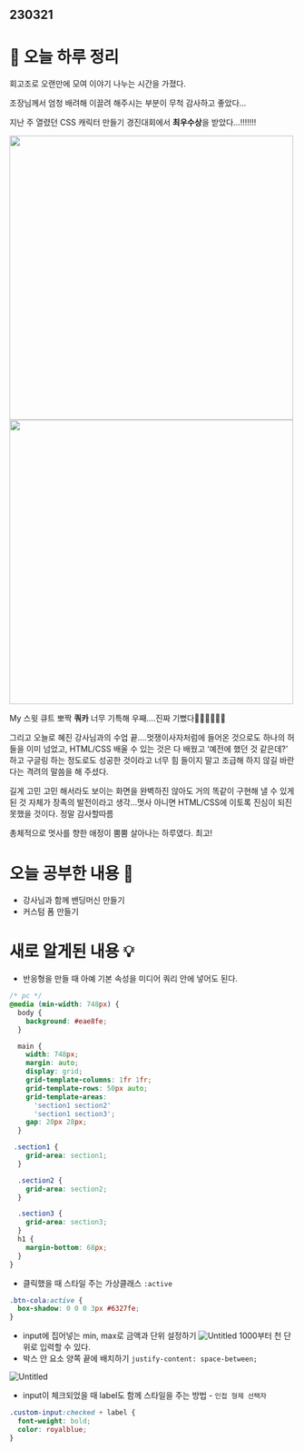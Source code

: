 ## 230321

# 🌳 오늘 하루 정리

회고조로 오랜만에 모여 이야기 나누는 시간을 가졌다.

조장님께서 엄청 배려해 이끌려 해주시는 부분이 무척 감사하고 좋았다…

지난 주 열렸던 CSS 캐릭터 만들기 경진대회에서 **최우수상**을 받았다…!!!!!!!

<img src="https://user-images.githubusercontent.com/105140201/226606305-6ae3eb85-2a49-42b8-8fb8-88f0e5283e46.png" width="500px">
<img src="https://user-images.githubusercontent.com/105140201/226606538-e871305d-bf33-4816-8aa3-169c4bac7b62.png" width="500px">

My 스윗 큐트 뽀짝 **쿼카** 너무 기특해 우째….진짜 기뻤다👼👼👼👼👼👼

그리고 오늘로 혜진 강사님과의 수업 끝….멋쟁이사자처럼에 들어온 것으로도 하나의 허들을 이미 넘었고, HTML/CSS 배울 수 있는 것은 다 배웠고 ‘예전에 했던 것 같은데?’ 하고 구글링 하는 정도로도 성공한 것이라고 너무 힘 들이지 말고 조급해 하지 않길 바란다는 격려의 말씀을 해 주셨다.

길게 고민 고민 해서라도 보이는 화면을 완벽하진 않아도 거의 똑같이 구현해 낼 수 있게 된 것 자체가 장족의 발전이라고 생각…멋사 아니면 HTML/CSS에 이토록 진심이 되진 못했을 것이다. 정말 감사할따름

총체적으로 멋사를 향한 애정이 뿜뿜 살아나는 하루였다. 최고!

# 오늘 공부한 내용 🌼

- 강사님과 함께 밴딩머신 만들기
- 커스텀 폼 만들기

# 새로 알게된 내용 💡

- 반응형을 만들 때 아예 기본 속성을 미디어 쿼리 안에 넣어도 된다.

```css
/* pc */
@media (min-width: 748px) {
  body {
    background: #eae8fe;
  }

  main {
    width: 748px;
    margin: auto;
    display: grid;
    grid-template-columns: 1fr 1fr;
    grid-template-rows: 50px auto;
    grid-template-areas:
      'section1 section2'
      'section1 section3';
    gap: 20px 28px;
  }
```

```css
 .section1 {
    grid-area: section1;
  }

  .section2 {
    grid-area: section2;
  }

  .section3 {
    grid-area: section3;
  }
  h1 {
    margin-bottom: 68px;
  }
}
```

- 클릭했을 때 스타일 주는 가상클래스 `:active`

```css
.btn-cola:active {
  box-shadow: 0 0 0 3px #6327fe;
}
```

- input에 집어넣는 min, max로 금액과 단위 설정하기
  ![Untitled](https://s3-us-west-2.amazonaws.com/secure.notion-static.com/243b18e3-042d-41f9-8752-f03ef7b5a1e4/Untitled.png)
  1000부터 천 단위로 입력할 수 있다.
- 박스 안 요소 양쪽 끝에 배치하기 `justify-content: space-between;`

![Untitled](https://s3-us-west-2.amazonaws.com/secure.notion-static.com/e8a081b5-de07-4347-9972-c3cb03c9584f/Untitled.png)

- input이 체크되었을 때 label도 함께 스타일을 주는 방법 - `인접 형제 선택자`

```css
.custom-input:checked + label {
  font-weight: bold;
  color: royalblue;
}
```
